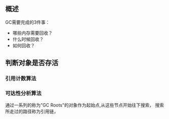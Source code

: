 ## 概述

  GC需要完成的3件事：
  * 哪些内存需要回收？
  * 什么时候回收？
  * 如何回收？
  
## 判断对象是否存活

### 引用计数算法

### 可达性分析算法

  通过一系列的称为"GC Roots"的对象作为起始点,从这些节点开始往下搜索，
搜索所走过的路径称为引用链，
